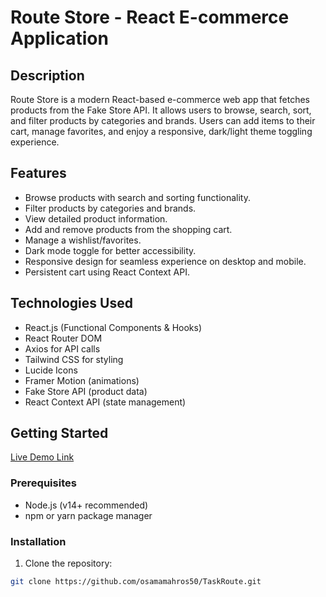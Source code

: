 # Route Store - React E-commerce Application

## Description

Route Store is a modern React-based e-commerce web app that fetches products from the Fake Store API. It allows users to browse, search, sort, and filter products by categories and brands. Users can add items to their cart, manage favorites, and enjoy a responsive, dark/light theme toggling experience.

## Features

- Browse products with search and sorting functionality.
- Filter products by categories and brands.
- View detailed product information.
- Add and remove products from the shopping cart.
- Manage a wishlist/favorites.
- Dark mode toggle for better accessibility.
- Responsive design for seamless experience on desktop and mobile.
- Persistent cart using React Context API.

## Technologies Used

- React.js (Functional Components & Hooks)
- React Router DOM
- Axios for API calls
- Tailwind CSS for styling
- Lucide Icons
- Framer Motion (animations)
- Fake Store API (product data)
- React Context API (state management)

## Getting Started
[Live Demo Link](https://task-route-eta.vercel.app/)

### Prerequisites

- Node.js (v14+ recommended)
- npm or yarn package manager

### Installation

1. Clone the repository:

```bash
git clone https://github.com/osamamahros50/TaskRoute.git
